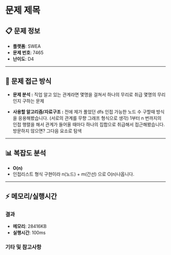 # 문제 제목

## 📋 문제 정보
- **플랫폼**: SWEA
- **문제 번호**: 7465
- **난이도**: D4

---

## 🎯 문제 접근 방식

- **문제 분석 :**
직업 알고 있는 관계라면 몇명을 걸쳐서 하나의 무리로 취급
몇명의 무리인지 구하는 문제

- **사용할 알고리즘/자료구조 :**
전에 제가 풀었던 dfs 인접 가능한 노드 수 구할때 방식을 응용해봤습니다. (서로의 관계를 무향 그래프 형식으로 생각)
1부터 n 번까지의 인접 행렬을 해서 관계가 들어올 때마다 하나의 집합으로 취급해서 접근해봤습니다.
방문하지 않으면? 그다음 요소로 탐색
   
---

## 📊 복잡도 분석

- **O(n)**
- 인접리스트 형식 구현이라 n(노드) + m(간선) 으로 O(n)나옵니다.

---

## ⚡ 메모리/실행시간

### 결과
- **메모리**: 28416KB
- **실행시간**: 100ms

### 기타 및 참고사항
